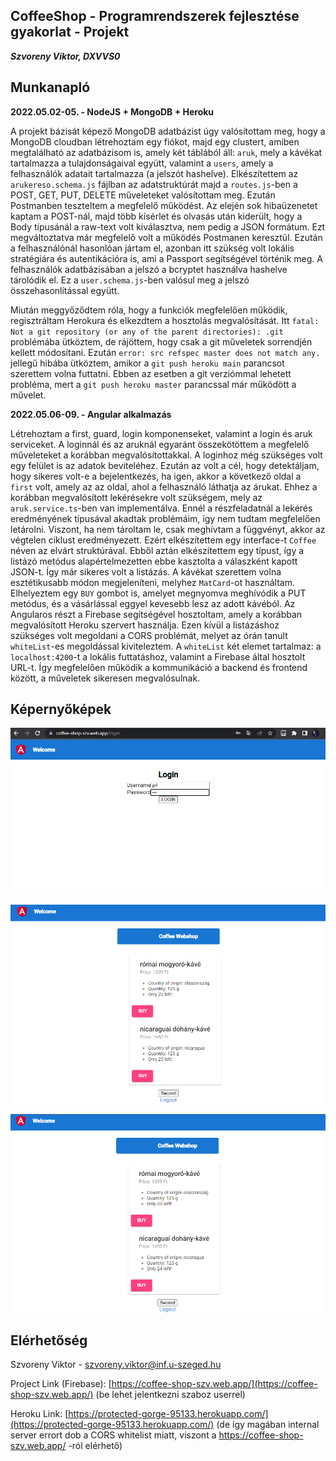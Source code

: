 
## CoffeeShop - Programrendszerek fejlesztése gyakorlat - Projekt

***Szvoreny Viktor, DXVVS0***

## Munkanapló

**2022.05.02-05. - NodeJS + MongoDB + Heroku**

A projekt bázisát képező MongoDB adatbázist úgy valósítottam meg, hogy a MongoDB cloudban létrehoztam egy fiókot, majd egy clustert, amiben megtalálható az adatbázisom is, amely két táblából áll: `aruk`, mely a kávékat tartalmazza a tulajdonságaival együtt, valamint a `users`, amely a felhasználók adatait tartalmazza (a jelszót hashelve). Elkészítettem az `arukereso.schema.js` fájlban az adatstruktúrát majd a `routes.js`-ben a POST, GET, PUT, DELETE műveleteket valósítottam meg. Ezután Postmanben teszteltem a megfelelő működést. Az elején sok hibaüzenetet kaptam a POST-nál, majd több kísérlet és olvasás után kiderült, hogy a Body típusánál a raw-text volt kiválasztva, nem pedig a JSON formátum. Ezt megváltoztatva már megfelelő volt a működés Postmanen keresztül. Ezután a felhasználónál hasonlóan jártam el, azonban itt szükség volt lokális stratégiára és autentikációra is, ami a Passport segítségével történik meg. A felhasználók adatbázisában a jelszó a bcryptet használva hashelve tárolódik el. Ez a `user.schema.js`-ben valósul meg a jelszó összehasonlítással együtt.

Miután meggyőződtem róla, hogy a funkciók megfelelően működik, regisztráltam Herokura és elkezdtem a hosztolás megvalósítását. Itt `fatal: Not a git repository (or any of the parent directories): .git` problémába ütköztem, de rájöttem, hogy csak a git műveletek sorrendjén kellett módosítani. Ezután `error: src refspec master does not match any.` jellegű hibába ütköztem, amikor a `git push heroku main` parancsot szerettem volna futtatni. Ebben az esetben a git verziómmal lehetett probléma, mert a `git push heroku master` parancssal már működött a művelet. 

**2022.05.06-09. - Angular alkalmazás**

Létrehoztam a first, guard, login komponenseket, valamint a login és aruk serviceket. A loginnál és az aruknál egyaránt összekötöttem a megfelelő műveleteket a korábban megvalósítottakkal. A loginhoz még szükséges volt egy felület is az adatok beviteléhez. Ezután az volt a cél, hogy detektáljam, hogy sikeres volt-e a bejelentkezés, ha igen, akkor a következő oldal a `first` volt, amely az az oldal, ahol a felhasználó láthatja az árukat. Ehhez a korábban megvalósított lekérésekre volt szükségem, mely az `aruk.service.ts`-ben van implementálva. Ennél a részfeladatnál a lekérés eredményének típusával akadtak problémáim, így nem tudtam megfelelően letárolni. Viszont, ha nem tároltam le, csak meghívtam a függvényt, akkor az végtelen ciklust eredményezett. Ezért elkészítettem egy interface-t `Coffee` néven az elvárt struktúrával. Ebből aztán elkészítettem egy típust, így a listázó metódus alapértelmezetten ebbe kasztolta a válaszként kapott JSON-t. Így már sikeres volt a listázás. A kávékat szerettem volna esztétikusabb módon megjeleníteni, melyhez `MatCard`-ot használtam. Elhelyeztem egy `BUY` gombot is, amelyet megnyomva meghívódik a PUT metódus, és a vásárlással eggyel kevesebb lesz az adott kávéból. Az Angularos részt a Firebase segítségével hosztoltam, amely a korábban megvalósított Heroku szervert használja. Ezen kívül a listázáshoz szükséges volt megoldani a CORS problémát, melyet az órán tanult `whiteList`-es megoldással kiviteleztem. A `whiteList` két elemet tartalmaz: a `localhost:4200`-t a lokális futtatáshoz, valamint a Firebase által hosztolt URL-t. Így megfelelően működik a kommunikáció a backend és frontend között, a műveletek sikeresen megvalósulnak. 

## Képernyőképek

![image1](image1.png)

![image2](image2.png)

![image3](image3.png)

## Elérhetőség

Szvoreny Viktor - [szvoreny.viktor@inf.u-szeged.hu](szvoreny.viktor@inf.u-szeged.hu)

Project Link (Firebase): [https://coffee-shop-szv.web.app/](https://coffee-shop-szv.web.app/) (be lehet jelentkezni szaboz userrel)

Heroku Link: [https://protected-gorge-95133.herokuapp.com/](https://protected-gorge-95133.herokuapp.com/)  (de így magában internal server errort dob a CORS whitelist miatt, viszont a https://coffee-shop-szv.web.app/ -ról elérhető)

